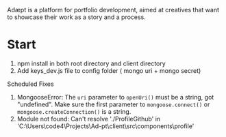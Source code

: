 Adæpt is a platform for portfolio development, aimed at creatives that want to showcase their work as a story and a process.


# Start
1. npm install in both root directory and client directory
2. Add keys_dev.js file to config folder ( mongo uri + mongo secret)



Scheduled Fixes
1. MongooseError: The `uri` parameter to `openUri()` must be a string, got "undefined". Make sure the first parameter to `mongoose.connect()` or `mongoose.createConnection()` is a string.
2. Module not found: Can't resolve './ProfileGithub' in 'C:\Users\code4\Projects\Ad-pt\client\src\components\profile'
